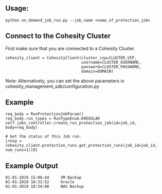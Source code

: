 ## Usage: 
```
python on_demand_job_run.py --job_name <name_of_protection_job>
```

## Connect to the Cohesity Cluster
First make sure that you are connected to a Cohesity Cluster.
```
cohesity_client = CohesityClient(cluster_vip=CLUSTER_VIP,
                                 username=CLUSTER_USERNAME, 
                                 password=CLUSTER_PASSWORD,
                                 domain=DOMAIN)
```
Note: Alternatively, you can set the above parameters in cohesity_management_sdk/configuration.py

## Example
``` 
req_body = RunProtectionJobParam()
req_body.run_types = RunTypeEnum.KREGULAR
self.jobs_controller.create_run_protection_job(id=job_id, body=req_body)

# Get the status of this Job run.
jresp = cohesity_client.protection_runs.get_protection_runs(job_id=job_id, num_runs=1)[0]
```

## Example Output
```
01-01-2019 15:06:44	    VM Backup
01-01-2019 16:31:52	    Oracle 
01-01-2019 18:54:08	    NAS Backup
```

